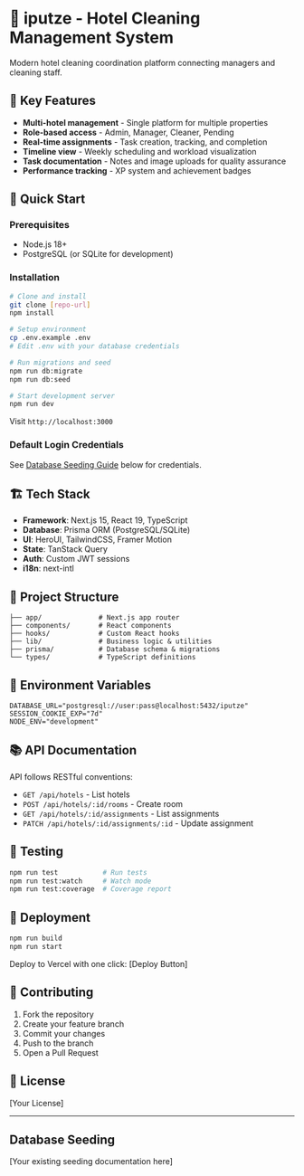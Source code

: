 # 🏨 iputze - Hotel Cleaning Management System

Modern hotel cleaning coordination platform connecting managers and cleaning staff.

## 🎯 Key Features

- **Multi-hotel management** - Single platform for multiple properties
- **Role-based access** - Admin, Manager, Cleaner, Pending
- **Real-time assignments** - Task creation, tracking, and completion
- **Timeline view** - Weekly scheduling and workload visualization
- **Task documentation** - Notes and image uploads for quality assurance
- **Performance tracking** - XP system and achievement badges

## 🚀 Quick Start

### Prerequisites

- Node.js 18+
- PostgreSQL (or SQLite for development)

### Installation

```bash
# Clone and install
git clone [repo-url]
npm install

# Setup environment
cp .env.example .env
# Edit .env with your database credentials

# Run migrations and seed
npm run db:migrate
npm run db:seed

# Start development server
npm run dev
```

Visit `http://localhost:3000`

### Default Login Credentials

See [Database Seeding Guide](#database-seeding) below for credentials.

## 🏗️ Tech Stack

- **Framework**: Next.js 15, React 19, TypeScript
- **Database**: Prisma ORM (PostgreSQL/SQLite)
- **UI**: HeroUI, TailwindCSS, Framer Motion
- **State**: TanStack Query
- **Auth**: Custom JWT sessions
- **i18n**: next-intl

## 📁 Project Structure

```
├── app/              # Next.js app router
├── components/       # React components
├── hooks/            # Custom React hooks
├── lib/              # Business logic & utilities
├── prisma/           # Database schema & migrations
└── types/            # TypeScript definitions
```

## 🔐 Environment Variables

```env
DATABASE_URL="postgresql://user:pass@localhost:5432/iputze"
SESSION_COOKIE_EXP="7d"
NODE_ENV="development"
```

## 📚 API Documentation

API follows RESTful conventions:

- `GET /api/hotels` - List hotels
- `POST /api/hotels/:id/rooms` - Create room
- `GET /api/hotels/:id/assignments` - List assignments
- `PATCH /api/hotels/:id/assignments/:id` - Update assignment

## 🧪 Testing

```bash
npm run test           # Run tests
npm run test:watch     # Watch mode
npm run test:coverage  # Coverage report
```

## 🚢 Deployment

```bash
npm run build
npm run start
```

Deploy to Vercel with one click: [Deploy Button]

## 🤝 Contributing

1. Fork the repository
2. Create your feature branch
3. Commit your changes
4. Push to the branch
5. Open a Pull Request

## 📄 License

[Your License]

---

## Database Seeding

[Your existing seeding documentation here]
